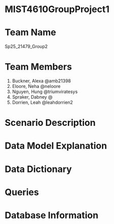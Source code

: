 # MIST4610GroupProject1
# Team Name
Sp25_21479_Group2
# Team Members 
1. Buckner, Alexa @amb21398
2. Eloore, Neha @neloore
3. Nguyen, Hung @triumviratesys
4. Spraker, Dabney @
5. Dorrien, Leah @leahdorrien2
# Scenario Description
# Data Model Explanation
# Data Dictionary
# Queries
# Database Information


